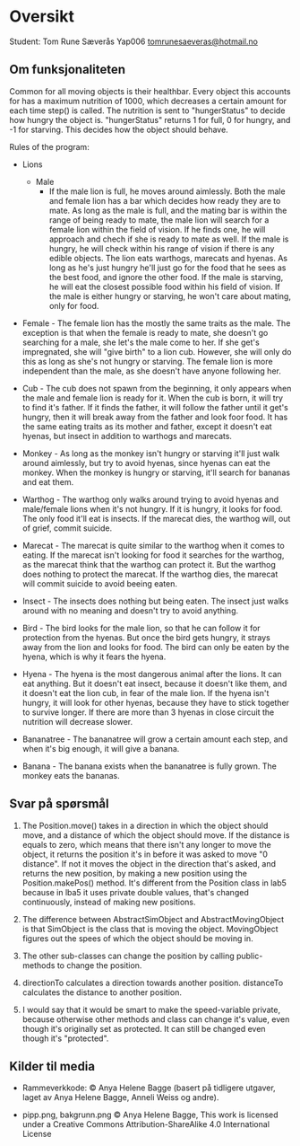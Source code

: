# Oversikt

Student:
Tom Rune Sæverås
Yap006
tomrunesaeveras@hotmail.no

## Om funksjonaliteten

Common for all moving objects is their healthbar. Every object this accounts for has a maximum nutrition of 1000, which decreases a certain amount for each time step() is called. The nutrition is sent to "hungerStatus" to decide how hungry the object is. "hungerStatus" returns 1 for full, 0 for hungry, and -1 for starving. This decides how the object should behave. 

Rules of the program:
- Lions
	- Male
		- If the male lion is full, he moves around aimlessly. Both the male and female lion has a bar which decides 		how ready they are to mate. As long as the male is full, and the mating bar is within the range of being ready 		to mate, the male lion will search for a female lion within the field of vision. If he finds one, he will 		approach and chech if she is ready to mate as well. 
		If the male is hungry, he will check within his range of vision if there is any edible objects. The lion eats 		warthogs, marecats and hyenas. As long as he's just hungry he'll just go for the food that he sees as the best 		food, and ignore the other food.
		If the male is starving, he will eat the closest possible food within his field of vision. 
		If the male is either hungry or starving, he won't care about mating, only for food.
		
- Female
		- The female lion has the mostly the same traits as the male. The exception is that when the female is ready 		to mate, she doesn't go searching for a male, she let's the male come to her. If she get's impregnated, she 		will "give birth" to a lion cub. However, she will only do this as long as she's not hungry or starving. The 		female lion is more independent than the male, as she doesn't have anyone following her. 
		
- Cub
		- The cub does not spawn from the beginning, it only appears when the male and female lion is ready for it. 		When the cub is born, it will try to find it's father. If it finds the father, it will follow the father 		until it get's hungry, then it will break away from the father and look foor food. It has the same eating 		traits as its mother and father, except it doesn't eat hyenas, but insect in addition to warthogs and 		marecats.
		
- Monkey 
		- As long as the monkey isn't hungry or starving it'll just walk around aimlessly, but try to avoid hyenas, 		since hyenas can eat the monkey. When the monkey is hungry or starving, it'll search for bananas and eat them.
		 
- Warthog
		- The warthog only walks around trying to avoid hyenas and male/female lions when it's not hungry. If it is 		hungry, it looks for food. The only food it'll eat is insects. If the marecat dies, the warthog will, out of 		grief, commit suicide.
		
- Marecat
		- The marecat is quite similar to the warthog when it comes to eating. If the marecat isn't looking for food 		it searches for the warthog, as the marecat think that the warthog can protect it. But the warthog does 		nothing to protect the marecat. If the warthog dies, the marecat will commit suicide to avoid beeing eaten.
		
- Insect
		- The insects does nothing but being eaten. The insect just walks around with no meaning and doesn't try to 		avoid anything. 
		
- Bird
		- The bird looks for the male lion, so that he can follow it for protection from the hyenas. But once the bird gets hungry, it strays away from the lion and looks for food. The bird can only be eaten by the hyena, which is why it fears the hyena. 
		
- Hyena
		- The hyena is the most dangerous animal after the lions. It can eat anything. But it doesn't eat insect, 		because it doesn't like them, and it doesn't eat the lion cub, in fear of the male lion. If the hyena isn't 		hungry, it will look for other hyenas, because they have to stick together to survive longer. If there are 		more than 3 hyenas in close circuit the nutrition will decrease slower.
		
- Bananatree
		- The bananatree will grow a certain amount each step, and when it's big enough, it will give a banana.
		
- Banana
		- The banana exists when the bananatree is fully grown. The monkey eats the bananas.



## Svar på spørsmål
1. The Position.move() takes in a direction in which the object should move, and a distance of which the object should move. If the distance is equals to zero, which means that there isn't any longer to move the object, it returns the position it's in before it was asked to move "0 distance". If not it moves the object in the direction that's asked, and returns the new position, by making a new position using the Position.makePos() method. 
It's different from the Position class in lab5 because in lba5 it uses private double values, that's changed continuously, instead of making new positions. 

2. The difference between AbstractSimObject and AbstractMovingObject is that SimObject is the class that is moving the object. MovingObject figures out the spees of which the object should be moving in. 

3. The other sub-classes can change the position by calling public- methods to change the position.

4. directionTo calculates a direction towards another position. distanceTo calculates the distance to another position. 

5. I would say that it would be smart to make the speed-variable private, because otherwise other methods and class can change it's value, even though it's originally set as protected. It can still be changed even though it's "protected". 


## Kilder til media

* Rammeverkkode: © Anya Helene Bagge (basert på tidligere utgaver, laget av Anya Helene Bagge, Anneli Weiss og andre).

* pipp.png, bakgrunn.png © Anya Helene Bagge, This work is licensed under a Creative Commons Attribution-ShareAlike 4.0 International License
